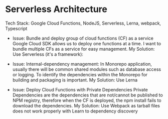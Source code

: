 # Serverless Architecture


Tech Stack: Google Cloud Functions, NodeJS, Serverless, Lerna, webpack, Typescript


* Issue: Bundle and deploy group of cloud functions (CF) as a service
Google Cloud SDK allows us to deploy one functions at a time. I want to bundle multiple CFs as a service for easy management.
My Solution: Use Serverless (it's a framework):

* Issue: Internal-dependency management:
In Monorepo application, usually there will be common shared modules such as database access or logging. To identify the dependencies within the Monorepo for building and packaging is important.
My Solution: Use Lerna

* Issue: Deploy Cloud Functions with Private Dependencies
Private Dependencies are the dependencies that are not/cannot be published to NPM registry, therefore when the CF is deployed, the npm install fails to download the dependencies.
My Solution: Use Webpack as tarball files does not work properly with Learn to dependency discovery
